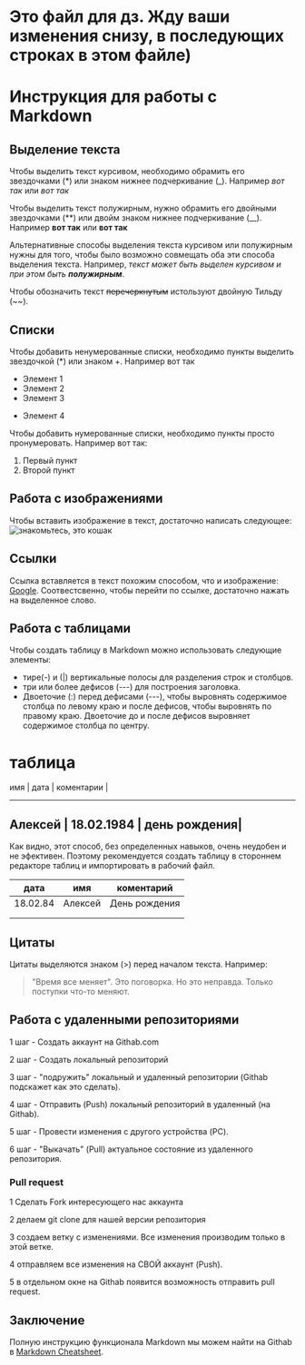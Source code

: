 # Это файл для дз. Жду ваши изменения снизу, в последующих строках в этом файле)

# Инструкция для работы с Markdown

## Выделение текста

Чтобы выделить текст курсивом, необходимо обрамить его звездочками (*) или знаком нижнее подчеркивание (_). Например *вот так* или _вот так_

Чтобы выделить текст полужирным, нужно обрамить его двойными звездочками (**) или двойм знаком нижнее подчеркивание (__). Например **вот так** или __вот так__

Альтернативные способы выделения текста курсивом или полужирным нужны для того, чтобы было возможно совмещать оба эти способа выделения текста. Например, _текст может быть выделен  курсивом и при этом быть **полужирным**_.

Чтобы обозначить текст ~~перечеркнутым~~ истользуют двойную Тильду (~~).

## Списки

Чтобы добавить ненумерованные списки, необходимо пункты выделить звездочкой (*) или знаком +. Например вот так
* Элемент 1
* Элемент 2
* Элемент 3
+ Элемент 4

Чтобы добавить нумерованные списки, необходимо пункты просто пронумеровать. Например вот так:
1. Первый пункт
2. Второй пункт
## Работа с изображениями

Чтобы вставить изображение в текст, достаточно написать следующее:
![знакомьтесь, это кошак](кошак.jpg)

## Ссылки

Ссылка вставляется в текст похожим способом, что и изображение: [Google](https://google.com).
Соотвестсвенно, чтобы перейти по ссылке, достаточно нажать на выделенное слово.

## Работа с таблицами

Чтобы создать таблицу в Markdown можно использовать следующие элементы:
* тире(-) и (|) вертикальные полосы для разделения строк и столбцов.
* три или более дефисов (---) для построения заголовка.
* Двоеточие (:) перед дефисами (---), чтобы выровнять содержимое столбца по левому краю и после дефисов, чтобы выровнять по правому краю.
Двоеточие до и после дефисов выровняет содержимое столбца по центру.
# таблица

имя     |    дата    | коментарии   |

-------------------------------------
Алексей | 18.02.1984 | день рождения|
-------------------------------------
Как  видно, этот способ, без определенных навыков, очень неудобен и не эфективен.
Поэтому рекомендуется создать таблицу в стороннем редакторе таблиц и импортировать в рабочий файл.

|   дата   |   имя   |   коментарий  |
|:--------:|:-------:|:-------------:|
| 18.02.84 | Алексей | День рождения |
|          |         |               |
|          |         |               |

## Цитаты

Цитаты выделяются знаком (>) перед началом текста.
Например:
>"Время все меняет". Это поговорка. Но это неправда. Только поступки что-то меняют.

## Работа с удаленными репозиториями

1 шаг - Создать аккаунт на Githab.com

2 шаг - Создать локальный репозиторий

3 шаг - "подружить" локальный и удаленный репозитории (Githab подскажет как это сделать).

4 шаг - Отправить (Push) локальный репозиторий в удаленный (на Githab).

5 шаг - Провести изменения с другого устройства (PC).

6 шаг - "Выкачать" (Pull) актуальное состояние из удаленного репозитория.

### Pull request
1 Сделать Fork интересующего нас аккаунта

2 делаем git clone для нашей версии репозитория

3 создаем ветку с изменениями.
Все изменения производим только в этой ветке.

4 отправляем все изменения на СВОЙ аккаунт (Push).

5 в отдельном окне на Githab появится возможность отправить pull request.


## Заключение
Полную инструкцию функционала Markdown мы можем найти на Githab в [Markdown Cheatsheet](https://github.com/adam-p/markdown-here/wiki/Markdown-Cheatsheet?ysclid=ln1pxo64la145980007).